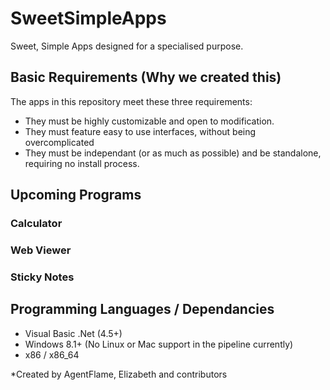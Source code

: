# SweetSimpleApps
Sweet, Simple Apps designed for a specialised purpose.

## Basic Requirements (Why we created this)
The apps in this repository meet these three requirements:
- They must be highly customizable and open to modification.
- They must feature easy to use interfaces, without being overcomplicated
- They must be independant (or as much as possible) and be standalone, requiring no install process.

## Upcoming Programs

### Calculator

### Web Viewer

### Sticky Notes

## Programming Languages / Dependancies

- Visual Basic .Net (4.5+)
- Windows 8.1+ (No Linux or Mac support in the pipeline currently)
- x86 / x86_64

*Created by AgentFlame, Elizabeth and contributors
